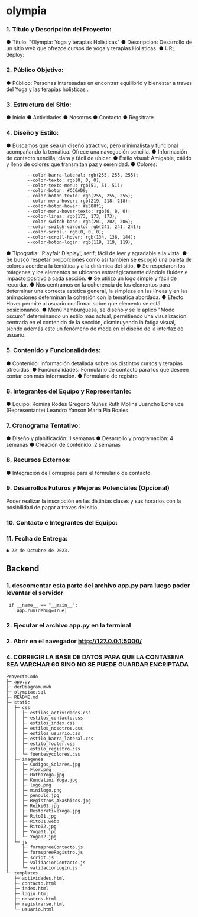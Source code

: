 # olympia

### 1. Título y Descripción del Proyecto:

● Título: "Olympia: Yoga y terapias Holisticas"
● Descripción: Desarrollo de un sitio web que ofrezce cursos de yoga y terapias Holisticas.
● URL deploy:

### 2. Público Objetivo:

● Público: Personas interesadas en encontrar equilibrio y bienestar a traves del Yoga y las terapias holisticas .

### 3. Estructura del Sitio:

● Inicio
● Actividades
● Nosotros
● Contacto
● Regsitrate

### 4. Diseño y Estilo:

● Buscamos que sea un diseño atractivo, pero minimalista y funcional acompañando la temática. Ofrece una navegación sencilla.
● Información de contacto sencilla, clara y fácil de ubicar.
● Estilo visual: Amigable, cálido y lleno de colores que transmitan paz y serenidad.
● Colores:

            --color-barra-lateral: rgb(255, 255, 255);
            --color-texto: rgb(0, 0, 0);
            --color-texto-menu: rgb(51, 51, 51);
            --color-boton: #CC6AD9;
            --color-boton-texto: rgb(255, 255, 255);
            --color-menu-hover: rgb(219, 218, 218);
            --color-boton-hover: #e588f1;
            --color-menu-hover-texto: rgb(0, 0, 0);
            --color-linea: rgb(173, 173, 173);
            --color-switch-base: rgb(201, 202, 206);
            --color-switch-circulo: rgb(241, 241, 241);
            --color-scroll: rgb(0, 0, 0);
            --color-scroll-hover: rgb(134, 136, 144);
            --color-boton-login: rgb(119, 119, 119);

● Tipografía: 'Playfair Display', serif; fácil de leer y agradable a la vista.
● Se buscó respetar proporciones como así también se escogió una paleta de colores acorde a la temática y a la dinámica del sitio.
● Se respetaron los márgenes y los elementos se ubicaron estratégicamente dándole fluidez e impacto positivo a cada sección.
● Se utilizó un logo simple y fácil de recordar.
● Nos centramos en la coherencia de los elementos para determinar una correcta estética general, la simpleza en las líneas y en las animaciones determinan la cohesión con la temática abordada.
● Efecto Hover permite al usuario confirmar sobre que elemento se está posicionando.
● Menú hamburguesa, se diseño y se le aplicó "Modo oscuro" determinando un estilo más actual, permitiendo una visualizacion centrada en el contenido de la sección, disminuyendo la fatiga visual, siendo además este un fenómeno de moda en el diseño de la interfaz de usuario.

### 5. Contenido y Funcionalidades:

● Contenido: Información detallada sobre los distintos cursos y terapias ofrecidas.
● Funcionalidades: Formulario de contacto para los que deseen contar con más información.
● Formulario de registro

### 6. Integrantes del Equipo y Representante:

● Equipo:
Romina Rodes
Gregorio Nuñez
Ruth Molina
Juancho Echeluce (Representante)
Leandro Yanson
Maria Pia Roales

### 7. Cronograma Tentativo:

● Diseño y planificación: 1 semanas
● Desarrollo y programación: 4 semanas
● Creación de contenido: 2 semanas

### 8. Recursos Externos:

● Integración de Formspree para el formulario de contacto.

### 9. Desarrollos Futuros y Mejoras Potenciales (Opcional)

Poder realizar la inscripción en las distintas clases y sus horarios con la posibilidad de pagar a traves del sitio.

### 10. Contacto e Integrantes del Equipo:

### 11. Fecha de Entrega:

    ● 22 de Octubre de 2023.

## Backend

### 1. descomentar esta parte del archivo app.py para luego poder levantar el servidor

     if __name__ == "__main__":
        app.run(debug=True)

### 2. Ejecutar el archivo app.py en la terminal

### 2. Abrir en el navegador http://127.0.0.1:5000/

### 4. CORREGIR LA BASE DE DATOS PARA QUE LA CONTASENA SEA VARCHAR 60 SINO NO SE PUEDE GUARDAR ENCRIPTADA

```
ProyectoCodo
├─ app.py
├─ derDiagram.mwb
├─ olympiae.sql
├─ README.md
├─ static
│  ├─ css
│  │  ├─ estilos_actividades.css
│  │  ├─ estilos_contacto.css
│  │  ├─ estilos_index.css
│  │  ├─ estilos_nosotros.css
│  │  ├─ estilos_usuario.css
│  │  ├─ estilo_barra_lateral.css
│  │  ├─ estilo_footer.css
│  │  ├─ estilo_registro.css
│  │  └─ fuentesycolores.css
│  ├─ imagenes
│  │  ├─ Codigos_Solares.jpg
│  │  ├─ Flor.png
│  │  ├─ HathaYoga.jpg
│  │  ├─ Kundalini Yoga.jpg
│  │  ├─ logo.png
│  │  ├─ minilogo.png
│  │  ├─ pendulo.jpg
│  │  ├─ Registros_Akashicos.jpg
│  │  ├─ Reiki01.jpg
│  │  ├─ RestorativeYoga.jpg
│  │  ├─ Rito01.jpg
│  │  ├─ Rito01.webp
│  │  ├─ Rito02.jpg
│  │  ├─ Yoga01.jpg
│  │  └─ Yoga02.jpg
│  └─ js
│     ├─ formspreeContacto.js
│     ├─ formspreeRegistro.js
│     ├─ script.js
│     ├─ validacionContacto.js
│     └─ validacionLogin.js
└─ templates
   ├─ actividades.html
   ├─ contacto.html
   ├─ index.html
   ├─ login.html
   ├─ nosotros.html
   ├─ registrarse.html
   └─ usuario.html

```